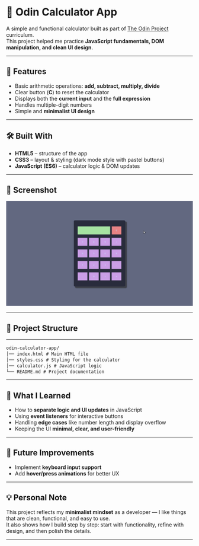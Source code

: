 # 🧮 Odin Calculator App

A simple and functional calculator built as part of [The Odin Project](https://www.theodinproject.com/) curriculum.  
This project helped me practice **JavaScript fundamentals, DOM manipulation, and clean UI design**.

---

## 🚀 Features
- Basic arithmetic operations: **add, subtract, multiply, divide**
- Clear button (**C**) to reset the calculator
- Displays both the **current input** and the **full expression**
- Handles multiple-digit numbers
- Simple and **minimalist UI design**

---

## 🛠️ Built With
- **HTML5** – structure of the app  
- **CSS3** – layout & styling (dark mode style with pastel buttons)  
- **JavaScript (ES6)** – calculator logic & DOM updates  

---

## 📸 Screenshot
![Calculator Screenshot](./images/calculator-app-screenshot.png)

---

## 📂 Project Structure

---
```
odin-calculator-app/
│── index.html # Main HTML file
│── styles.css # Styling for the calculator
│── calculator.js # JavaScript logic
└── README.md # Project documentation

```
---

## 🎯 What I Learned
- How to **separate logic and UI updates** in JavaScript  
- Using **event listeners** for interactive buttons  
- Handling **edge cases** like number length and display overflow  
- Keeping the UI **minimal, clear, and user-friendly**

---

## 🚧 Future Improvements
- Implement **keyboard input support**  
- Add **hover/press animations** for better UX  

---

## 💡 Personal Note
This project reflects my **minimalist mindset** as a developer — I like things that are clean, functional, and easy to use.  
It also shows how I build step by step: start with functionality, refine with design, and then polish the details.  

---



